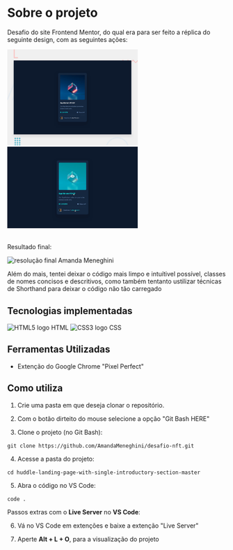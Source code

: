 # Sobre o projeto

<a src="https://www.frontendmentor.io/challenges/nft-preview-card-component-SbdUL_w0U" alt="Link da página do desafio">Desafio do site Frontend Mentor</a>, do qual era para ser feito a réplica do seguinte design, com as seguintes ações:

<img src="./src/design/desktop-preview.jpg" width="300px">
<img src="./src/design/active-states.jpg" width="300px">

<br>Resultado final:

<img width="500px" src="./src/design/resolution-gif/my-gif.gif" alt="resolução final Amanda Meneghini">

Além do mais, tentei deixar o código mais limpo e intuítivel possível, classes de nomes concisos e descritivos, como também tentanto ustilizar técnicas de Shorthand para deixar o código não tão carregado

## Tecnologias implementadas

<img width="48" alt="HTML5 logo" src="https://upload.wikimedia.org/wikipedia/commons/thumb/3/38/HTML5_Badge.svg/512px-HTML5_Badge.svg.png"> HTML 
<img width="48" alt="CSS3 logo" src="https://upload.wikimedia.org/wikipedia/commons/thumb/6/62/CSS3_logo.svg/512px-CSS3_logo.svg.png"> CSS

## Ferramentas Utilizadas

- Extenção do Google Chrome "Pixel Perfect" 

## Como utiliza

1. Crie uma pasta em que deseja clonar o repositório.

2. Com o botão dirteito do mouse selecione a opção "Git Bash HERE"

3. Clone o projeto (no Git Bash):

```
git clone https://github.com/AmandaMeneghini/desafio-nft.git
```

4. Acesse a pasta do projeto:

```
cd huddle-landing-page-with-single-introductory-section-master
```

5. Abra o código no VS Code:

```
code .
```

Passos extras com o **Live Server** no **VS Code**:

6. Vá no VS Code em extenções e baixe a extenção "Live Server"

7. Aperte **Alt + L + O**, para a visualização do projeto
